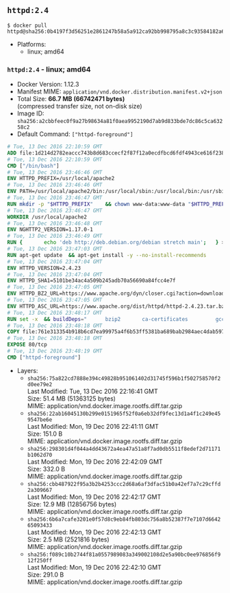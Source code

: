 ## `httpd:2.4`

```console
$ docker pull httpd@sha256:0b4197f3d56251e2861247b58a5a912ca92bb998795a8c3c93584182a6b7f373
```

-	Platforms:
	-	linux; amd64

### `httpd:2.4` - linux; amd64

-	Docker Version: 1.12.3
-	Manifest MIME: `application/vnd.docker.distribution.manifest.v2+json`
-	Total Size: **66.7 MB (66742471 bytes)**  
	(compressed transfer size, not on-disk size)
-	Image ID: `sha256:a2cbbfeec0f9a27b98634a81f0aea9952190d7ab9d833bde7dc86c5ca63258c2`
-	Default Command: `["httpd-foreground"]`

```dockerfile
# Tue, 13 Dec 2016 22:10:59 GMT
ADD file:1d214d2782eaccc743b8d683ccecf2f87f12a0ecdfbcd6fdf4943ce616f23870 in / 
# Tue, 13 Dec 2016 22:10:59 GMT
CMD ["/bin/bash"]
# Tue, 13 Dec 2016 23:46:46 GMT
ENV HTTPD_PREFIX=/usr/local/apache2
# Tue, 13 Dec 2016 23:46:46 GMT
ENV PATH=/usr/local/apache2/bin:/usr/local/sbin:/usr/local/bin:/usr/sbin:/usr/bin:/sbin:/bin
# Tue, 13 Dec 2016 23:46:47 GMT
RUN mkdir -p "$HTTPD_PREFIX" 	&& chown www-data:www-data "$HTTPD_PREFIX"
# Tue, 13 Dec 2016 23:46:47 GMT
WORKDIR /usr/local/apache2
# Tue, 13 Dec 2016 23:46:48 GMT
ENV NGHTTP2_VERSION=1.17.0-1
# Tue, 13 Dec 2016 23:46:49 GMT
RUN { 		echo 'deb http://deb.debian.org/debian stretch main'; 	} > /etc/apt/sources.list.d/stretch.list 	&& { 		echo 'Package: *'; 		echo 'Pin: release n=stretch'; 		echo 'Pin-Priority: -10'; 		echo; 		echo 'Package: libnghttp2*'; 		echo "Pin: version $NGHTTP2_VERSION"; 		echo 'Pin-Priority: 990'; 		echo; 	} > /etc/apt/preferences.d/unstable-nghttp2
# Tue, 13 Dec 2016 23:47:03 GMT
RUN apt-get update 	&& apt-get install -y --no-install-recommends 		libapr1 		libaprutil1 		libaprutil1-ldap 		libapr1-dev 		libaprutil1-dev 		liblua5.2-0 		libnghttp2-14=$NGHTTP2_VERSION 		libpcre++0 		libssl1.0.0 		libxml2 	&& rm -r /var/lib/apt/lists/*
# Tue, 13 Dec 2016 23:47:04 GMT
ENV HTTPD_VERSION=2.4.23
# Tue, 13 Dec 2016 23:47:04 GMT
ENV HTTPD_SHA1=5101be34ac4a509b245adb70a56690a84fcc4e7f
# Tue, 13 Dec 2016 23:47:05 GMT
ENV HTTPD_BZ2_URL=https://www.apache.org/dyn/closer.cgi?action=download&filename=httpd/httpd-2.4.23.tar.bz2
# Tue, 13 Dec 2016 23:47:05 GMT
ENV HTTPD_ASC_URL=https://www.apache.org/dist/httpd/httpd-2.4.23.tar.bz2.asc
# Tue, 13 Dec 2016 23:48:17 GMT
RUN set -x 	&& buildDeps=" 		bzip2 		ca-certificates 		gcc 		libnghttp2-dev=$NGHTTP2_VERSION 		liblua5.2-dev 		libpcre++-dev 		libssl-dev 		libxml2-dev 		zlib1g-dev 		make 		wget 	" 	&& apt-get update 	&& apt-get install -y --no-install-recommends -V $buildDeps 	&& rm -r /var/lib/apt/lists/* 		&& wget -O httpd.tar.bz2 "$HTTPD_BZ2_URL" 	&& echo "$HTTPD_SHA1 *httpd.tar.bz2" | sha1sum -c - 	&& wget -O httpd.tar.bz2.asc "$HTTPD_ASC_URL" 	&& export GNUPGHOME="$(mktemp -d)" 	&& gpg --keyserver ha.pool.sks-keyservers.net --recv-keys A93D62ECC3C8EA12DB220EC934EA76E6791485A8 	&& gpg --batch --verify httpd.tar.bz2.asc httpd.tar.bz2 	&& rm -r "$GNUPGHOME" httpd.tar.bz2.asc 		&& mkdir -p src 	&& tar -xf httpd.tar.bz2 -C src --strip-components=1 	&& rm httpd.tar.bz2 	&& cd src 		&& ./configure 		--prefix="$HTTPD_PREFIX" 		--enable-mods-shared=reallyall 	&& make -j "$(nproc)" 	&& make install 		&& cd .. 	&& rm -r src man manual 		&& sed -ri 		-e 's!^(\s*CustomLog)\s+\S+!\1 /proc/self/fd/1!g' 		-e 's!^(\s*ErrorLog)\s+\S+!\1 /proc/self/fd/2!g' 		"$HTTPD_PREFIX/conf/httpd.conf" 		&& apt-get purge -y --auto-remove $buildDeps
# Tue, 13 Dec 2016 23:48:18 GMT
COPY file:761e313354b918b6cd7ea99975a4f6b53ff5381ba689bab2984aec4dab597215 in /usr/local/bin/ 
# Tue, 13 Dec 2016 23:48:18 GMT
EXPOSE 80/tcp
# Tue, 13 Dec 2016 23:48:19 GMT
CMD ["httpd-foreground"]
```

-	Layers:
	-	`sha256:75a822cd7888e394c49828b951061402d31745f596b1f502758570f2d0ee79e2`  
		Last Modified: Tue, 13 Dec 2016 22:16:41 GMT  
		Size: 51.4 MB (51363125 bytes)  
		MIME: application/vnd.docker.image.rootfs.diff.tar.gzip
	-	`sha256:22ab16045130b299e0151965f52f0a6eb32df9fec13d1a4f1c249e459547be6e`  
		Last Modified: Mon, 19 Dec 2016 22:41:11 GMT  
		Size: 151.0 B  
		MIME: application/vnd.docker.image.rootfs.diff.tar.gzip
	-	`sha256:298301d4f044a4dd43672a4ea47a51a8f7ad0db5511f8edef2d71171b1062d70`  
		Last Modified: Mon, 19 Dec 2016 22:42:09 GMT  
		Size: 332.0 B  
		MIME: application/vnd.docker.image.rootfs.diff.tar.gzip
	-	`sha256:cbb487922f95a3b2b4253ccc2d68a6af3dfac51b0a42ef7a7c29cffd2a309667`  
		Last Modified: Mon, 19 Dec 2016 22:42:17 GMT  
		Size: 12.9 MB (12856756 bytes)  
		MIME: application/vnd.docker.image.rootfs.diff.tar.gzip
	-	`sha256:6b6a7cafe3201e0f57d8c9eb84fb803dc756a8b52387f7e7107d664265093433`  
		Last Modified: Mon, 19 Dec 2016 22:42:13 GMT  
		Size: 2.5 MB (2521816 bytes)  
		MIME: application/vnd.docker.image.rootfs.diff.tar.gzip
	-	`sha256:f089c10b2744f81a0557989083a349002108d2e5a90bc0ee976856f912f250ff`  
		Last Modified: Mon, 19 Dec 2016 22:42:10 GMT  
		Size: 291.0 B  
		MIME: application/vnd.docker.image.rootfs.diff.tar.gzip
